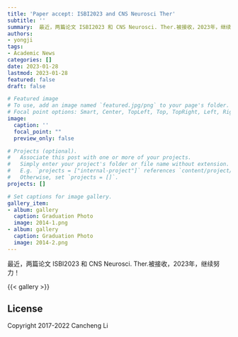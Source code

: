 ```yaml
---
title: 'Paper accept: ISBI2023 and CNS Neurosci Ther'
subtitle: ''
summary:  最近，两篇论文 ISBI2023 和 CNS Neurosci. Ther.被接收，2023年，继续努力！
authors:
- yongji
tags:
- Academic News
categories: []
date: 2023-01-28
lastmod: 2023-01-28
featured: false
draft: false

# Featured image
# To use, add an image named `featured.jpg/png` to your page's folder.
# Focal point options: Smart, Center, TopLeft, Top, TopRight, Left, Right, BottomLeft, Bottom, BottomRight
image:
  caption: ''
  focal_point: ""
  preview_only: false

# Projects (optional).
#   Associate this post with one or more of your projects.
#   Simply enter your project's folder or file name without extension.
#   E.g. `projects = ["internal-project"]` references `content/project/deep-learning/index.md`.
#   Otherwise, set `projects = []`.
projects: []

# Set captions for image gallery.
gallery_item:
- album: gallery
  caption: Graduation Photo
  image: 2014-1.png
- album: gallery
  caption: Graduation Photo
  image: 2014-2.png
---
```


最近，两篇论文 ISBI2023 和 CNS Neurosci. Ther.被接收，2023年，继续努力！

{{< gallery >}}

## License

Copyright 2017-2022 Cancheng Li


